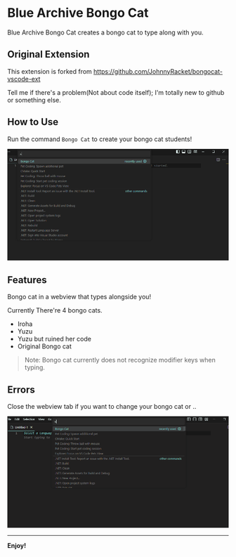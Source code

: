 # Blue Archive Bongo Cat

Blue Archive Bongo Cat creates a bongo cat to type along with you.

## Original Extension

This extension is forked from https://github.com/JohnnyRacket/bongocat-vscode-ext 

Tell me if there's a problem(Not about code itself); I'm totally new to github or something else.



## How to Use

Run the command `Bongo Cat` to create your bongo cat students!

<img src="https://github.com/UZ-Queen/bongocat-vscode-ext-blue-archive/blob/main/media/Bongocha_Howto.gif?raw=true">

## Features

Bongo cat in a webview that types alongside you!

Currently There're 4 bongo cats.

 - Iroha
 - Yuzu
 - Yuzu but ruined her code
 - Original Bongo cat


> Note: Bongo cat currently does not recognize modifier keys when typing.

## Errors

Close the webview tab if you want to change your bongo cat or ..

<img src="https://github.com/UZ-Queen/bongocat-vscode-ext-blue-archive/blob/main/media/Bongocha_Error.gif?raw=true">


-----------------------------------------------------------------------------------------------------------

**Enjoy!**
